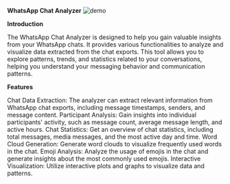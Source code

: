 **WhatsApp Chat Analyzer**
![demo](https://github.com/user-attachments/assets/7750bc70-373b-4cea-9656-3c31f058abac)



**Introduction**

The WhatsApp Chat Analyzer is designed to help you gain valuable insights from your WhatsApp chats. It provides various functionalities to analyze and visualize data extracted from the chat exports. This tool allows you to explore patterns, trends, and statistics related to your conversations, helping you understand your messaging behavior and communication patterns.

**Features**


Chat Data Extraction: The analyzer can extract relevant information from WhatsApp chat exports, including message timestamps, senders, and message content.
Participant Analysis: Gain insights into individual participants' activity, such as message count, average message length, and active hours.
Chat Statistics: Get an overview of chat statistics, including total messages, media messages, and the most active day and time.
Word Cloud Generation: Generate word clouds to visualize frequently used words in the chat.
Emoji Analysis: Analyze the usage of emojis in the chat and generate insights about the most commonly used emojis.
Interactive Visualization: Utilize interactive plots and graphs to visualize data and patterns.
